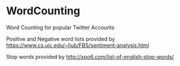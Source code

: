 # WordCounting
Word Counting for popular Twitter Accounts

Positive and Negative word lists provided by https://www.cs.uic.edu/~liub/FBS/sentiment-analysis.html

Stop words provided by http://xpo6.com/list-of-english-stop-words/
